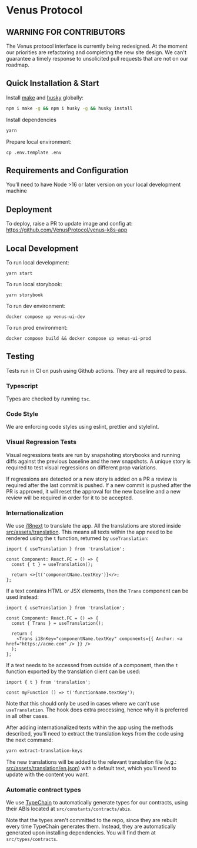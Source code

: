 # Venus Protocol

## WARNING FOR CONTRIBUTORS

The Venus protocol interface is currently being redesigned. At the moment our priorities are
refactoring and completing the new site design. We can't guarantee a timely response to unsolicited
pull requests that are not on our roadmap.

## Quick Installation & Start

Install [make](https://www.npmjs.com/package/make) and [husky](https://www.npmjs.com/package/husky)
globally:

```sh
npm i make -g && npm i husky -g && husky install
```

Install dependencies

```sh
yarn
```

Prepare local environment:

```
cp .env.template .env
```

## Requirements and Configuration

You’ll need to have Node >16 or later version on your local development machine

## Deployment

To deploy, raise a PR to update image and config at: https://github.com/VenusProtocol/venus-k8s-app

## Local Development

To run local development:

```
yarn start
```

To run local storybook:

```
yarn storybook
```

To run dev environment:

```
docker compose up venus-ui-dev
```

To run prod environment:

```
docker compose build && docker compose up venus-ui-prod
```

## Testing

Tests run in CI on push using Github actions. They are all required to pass.

### Typescript

Types are checked by running `tsc`.

### Code Style

We are enforcing code styles using eslint, prettier and stylelint.

### Visual Regression Tests

Visual regressions tests are run by snapshoting storybooks and running diffs against the previous
baseline and the new snapshots. A unique story is required to test visual regressions on different
prop variations.

If regressions are detected or a new story is added on a PR a review is required after the last
commit is pushed. If a new commit is pushed after the PR is approved, it will reset the approval for
the new baseline and a new review will be required in order for it to be accepted.

### Internationalization

We use [i18next](https://react.i18next.com/) to translate the app. All the translations are stored
inside [src/assets/translation](src/assets/translations). This means all texts within the app need
to be rendered using the `t` function, returned by `useTranslation`:

```tsx
import { useTranslation } from 'translation';

const Component: React.FC = () => {
  const { t } = useTranslation();

  return <>{t('componentName.textKey')}</>;
};
```

If a text contains HTML or JSX elements, then the `Trans` component can be used instead:

```tsx
import { useTranslation } from 'translation';

const Component: React.FC = () => {
  const { Trans } = useTranslation();

  return (
    <Trans i18nKey="componentName.textKey" components={{ Anchor: <a href="https://acme.com" /> }} />
  );
};
```

If a text needs to be accessed from outside of a component, then the `t` function exported by the
translation client can be used:

```tsx
import { t } from 'translation';

const myFunction () => t('functionName.textKey');
```

Note that this should only be used in cases where we can't use `useTranslation`. The hook does extra
processing, hence why it is preferred in all other cases.

After adding internationalized texts within the app using the methods described, you'll need to
extract the translation keys from the code using the next command:

```sh
yarn extract-translation-keys
```

The new translations will be added to the relevant translation file (e.g.:
[src/assets/translation/en.json](src/assets/translations/en.json)) with a default text, which you'll
need to update with the content you want.

### Automatic contract types

We use [TypeChain](https://github.com/dethcrypto/TypeChain) to automatically generate types for our
contracts, using their ABIs located at `src/constants/contracts/abis`.

Note that the types aren't committed to the repo, since they are rebuilt every time TypeChain
generates them. Instead, they are automatically generated upon installing dependencies. You will
find them at `src/types/contracts`.
